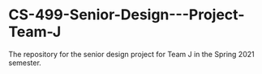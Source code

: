 # CS-499-Senior-Design---Project-Team-J
The repository for the senior design project for Team J in the Spring 2021 semester. 
